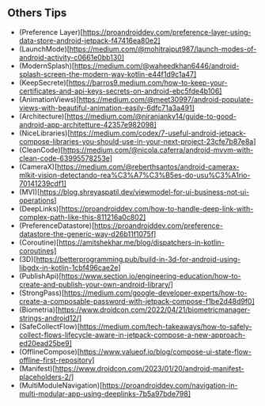## Others Tips

- (Preference Layer)[https://proandroiddev.com/preference-layer-using-data-store-android-jetpack-f47416ea80e2]
- (LaunchMode)[https://medium.com/@mohitrajput987/launch-modes-of-android-activity-c0661e0bb130]
- (ModernSplash)[https://medium.com/@waheedkhan6446/android-splash-screen-the-modern-way-kotlin-e44f1d9c1a47]
- (KeepSecrete)[https://barros9.medium.com/how-to-keep-your-certificates-and-api-keys-secrets-on-android-ebc5fde4b106]
- (AnimationViews)[https://medium.com/@meet30997/android-populate-views-with-beautiful-animation-easily-6dfc71a3a491]
- (Architecture)[https://medium.com/@niranjanky14/guide-to-good-android-app-architetture-42357e982098]
- (NiceLibraries)[https://medium.com/codex/7-useful-android-jetpack-compose-libraries-you-should-use-in-your-next-project-23cfe7b87e8a]
- (CleanCode)[https://medium.com/@nicola.caferra/android-mvvm-with-clean-code-63995578253e]
- (CameraX)[https://medium.com/@reberthsantos/android-camerax-mlkit-vision-detectando-rea%C3%A7%C3%B5es-do-usu%C3%A1rio-70141239cdf1]
- (MVI)[https://blog.shreyaspatil.dev/viewmodel-for-ui-business-not-ui-operations]
- (DeepLinks)[https://proandroiddev.com/how-to-handle-deep-link-with-complex-path-like-this-811216a0c802]
- (PreferenceDatastore)[https://proandroiddev.com/preference-datastore-the-generic-way-d26b11f1075f]
- (Coroutine)[https://amitshekhar.me/blog/dispatchers-in-kotlin-coroutines]
- (3D)[https://betterprogramming.pub/build-in-3d-for-android-using-libgdx-in-kotlin-1cbf496cae2e]
- (PublishApi)[https://www.section.io/engineering-education/how-to-create-and-publish-your-own-android-library/]
- (StrongPass)[https://medium.com/google-developer-experts/how-to-create-a-composable-password-with-jetpack-compose-f1be2d48d9f0]
- (Biometria)[https://www.droidcon.com/2022/04/21/biometricmanager-strings-android12/]
- (SafeCollectFlow)[https://medium.com/tech-takeaways/how-to-safely-collect-flows-lifecycle-aware-in-jetpack-compose-a-new-approach-ed20ead25be9]
- (OfflineCompose)[https://www.valueof.io/blog/compose-ui-state-flow-offline-first-repository]
- (Manifest)[https://www.droidcon.com/2023/01/20/android-manifest-placeholders-2/]
- (MultiModuleNavigation)[https://proandroiddev.com/navigation-in-multi-modular-app-using-deeplinks-7b5a97bde798]
